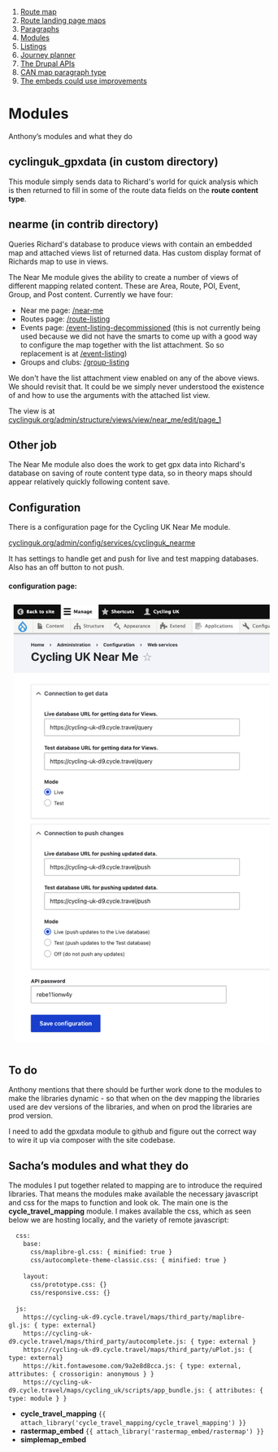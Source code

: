 1. [Route map](route-content-type.md)
2. [Route landing page maps](route-landing-page-content-type.md)
3. [Paragraphs](paragraph-embeds.md)
4. [Modules](relevant-modules.md)
5. [Listings](listing-pages.md)
6. [Journey planner](journey-planner.md)
7. [The Drupal APIs](api.md)
8. [CAN map paragraph type](can.md)
9. [The embeds could use improvements](embed-improvement-notes.md)

# Modules
Anthony’s modules and what they do

## cyclinguk_gpxdata (in custom directory)
This module simply sends data to Richard's world for quick analysis which is then returned to fill in some of the route data fields on the **route content type**.

## nearme (in contrib directory)
Queries Richard's database to produce views with contain an embedded map and attached views list of returned data.  Has custom display format of Richards map to use in views.

The Near Me module gives the ability to create a number of views of different mapping related content. These are Area, Route, POI, Event, Group, and Post content. Currently we have four:

* Near me page: [/near-me](https://www.cyclinguk.org/near-me)
* Routes page: [/route-listing](https://www.cyclinguk.org/route-listing)
* Events page: [/event-listing-decommissioned](https://www.cyclinguk.org/event-listing-decommissioned) (this is not currently being used because we did not have the smarts to come up with a good way to configure the map together with the list attachment. So so replacement is at [/event-listing](https://www.cyclinguk.org/event-listing))
* Groups and clubs: [/group-listing](https://www.cyclinguk.org/group-listing)

We don't have the list attachment view enabled on any of the above views. We should revisit that. It could be we simply never understood the existence of and how to use the arguments with the attached list view.

The view is at [cyclinguk.org/admin/structure/views/view/near_me/edit/page_1](https://www.cyclinguk.org/admin/structure/views/view/near_me/edit/page_1)

## Other job
The Near Me module also does the work to get gpx data into Richard's database on saving of route content type data, so in theory maps should appear relatively quickly following content save.

## Configuration
There is a configuration page for the Cycling UK Near Me module.

[cyclinguk.org/admin/config/services/cyclinguk_nearme](https://www.cyclinguk.org/admin/config/services/cyclinguk_nearme)

It has settings to handle get and push for live and test mapping databases. Also has an off button to not push.

#### configuration page:
<img src="./assets/map-doc-near-me-config.png" alt="configuration page" style="padding: 10px;"/>

## To do

Anthony mentions that there should be further work done to the modules to make the libraries dynamic - so that when on the dev mapping the libraries used are dev versions of the libraries, and when on prod the libraries are prod version.

I need to add the gpxdata module to github and figure out the correct way to wire it up via composer with the site codebase.


## Sacha’s modules and what they do
The modules I put together related to mapping are to introduce the required libraries. That means the modules make available the necessary javascript and css for the maps to function and look ok. The main one is the **cycle_travel_mapping** module. I makes available the css, which as seen below we are hosting locally, and the variety of remote javascript:

```cycle_travel_mapping:
  css:
    base:
      css/maplibre-gl.css: { minified: true }
      css/autocomplete-theme-classic.css: { minified: true }

    layout:
      css/prototype.css: {}
      css/responsive.css: {}

  js:
    https://cycling-uk-d9.cycle.travel/maps/third_party/maplibre-gl.js: { type: external}
    https://cycling-uk-d9.cycle.travel/maps/third_party/autocomplete.js: { type: external }
    https://cycling-uk-d9.cycle.travel/maps/third_party/uPlot.js: { type: external}
    https://kit.fontawesome.com/9a2e8d8cca.js: { type: external, attributes: { crossorigin: anonymous } }
    https://cycling-uk-d9.cycle.travel/maps/cycling_uk/scripts/app_bundle.js: { attributes: { type: module } }
```

  - **cycle_travel_mapping** ```{{ attach_library('cycle_travel_mapping/cycle_travel_mapping') }}```
  - **rastermap_embed** ```{{ attach_library('rastermap_embed/rastermap') }}```
  - **simplemap_embed**
